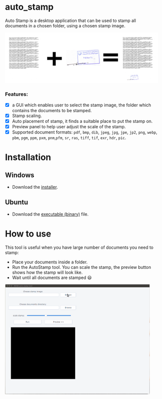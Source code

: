 # auto_stamp
Auto Stamp is a desktop application that can be used to stamp all documents in a chosen folder, using a chosen stamp image.

<img src="doc/imgs/overview.png" alt="overview" style="zoom:50%;" />

### Features:

- [x] a GUI which enables user to select the stamp image, the folder which contains the documents to be stamped.
- [x] Stamp scaling.
- [x] Auto placement of stamp, it finds a suitable place to put the stamp on.
- [x] Preview panel to help user adjust the scale of the stamp.
- [x] Supported document formats: `pdf`, `bmp`, `dib`, `jpeg`, `jpg`, `jpe`, `jp2`, `png`, `webp`, `pbm`, `pgm`, `ppm`, `pxm`, `pnm`,`pfm`, `sr`, `ras`, `tiff`, `tif`, `exr`, `hdr`, `pic`.

# Installation

## Windows

- Download the [installer](https://github.com/hasauino/auto_stamp/releases/download/v0.0.2/AutoStamp_win_installer.exe).

## Ubuntu

- Download the [executable (binary)](https://github.com/hasauino/auto_stamp/releases/download/v0.0.2/AutoStamp_ubuntu) file.

# How to use

This tool is useful when you have large number of documents you need to stamp:

- Place your documents inside a folder.
- Run the AutoStamp tool. You can scale the stamp, the preview button shows how the stamp will look like.
- Wait until all documents are stamped :smiley:

<img src="doc/imgs/howto.gif" alt="how to" style="zoom:50%;" />